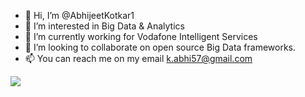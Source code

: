- 👋 Hi, I’m @AbhijeetKotkar1
- 👀 I’m interested in Big Data & Analytics
- 🌱 I’m currently working for Vodafone Intelligent Services
- 💞️ I’m looking to collaborate on open source Big Data frameworks.
- 📫 You can reach me on my email k.abhi57@gmail.com

![](https://komarev.com/ghpvc/?username=AbhijeetKotkar1)


<!---
AbhijeetKotkar1/AbhijeetKotkar1 is a ✨ special ✨ repository because its `README.md` (this file) appears on your GitHub profile.
You can click the Preview link to take a look at your changes.
--->
